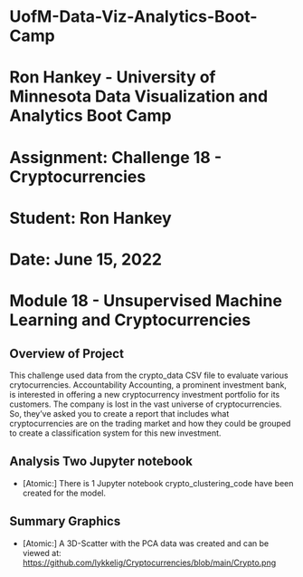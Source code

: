# UofM-Data-Viz-Analytics-Boot-Camp
# Ron Hankey - University of Minnesota Data Visualization and Analytics Boot Camp
#                   Assignment: Challenge 18 - Cryptocurrencies
#                           Student: Ron Hankey
#                           Date: June 15, 2022

# Module 18 - Unsupervised Machine Learning and Cryptocurrencies

## Overview of Project
This challenge used data from the crypto_data CSV file to evaluate various crytocurrencies. Accountability Accounting, a prominent investment bank, is interested in offering a new cryptocurrency investment portfolio for its customers. The company is lost in the vast universe of cryptocurrencies. So, they’ve asked you to create a report that includes what cryptocurrencies are on the trading market and how they could be grouped to create a classification system for this new investment.

## Analysis Two Jupyter notebook
* [Atomic:] There is 1 Jupyter notebook crypto_clustering_code have been created for the model.

## Summary  Graphics
* [Atomic:] A 3D-Scatter with the PCA data was created and can be viewed at: https://github.com/lykkelig/Cryptocurrencies/blob/main/Crypto.png